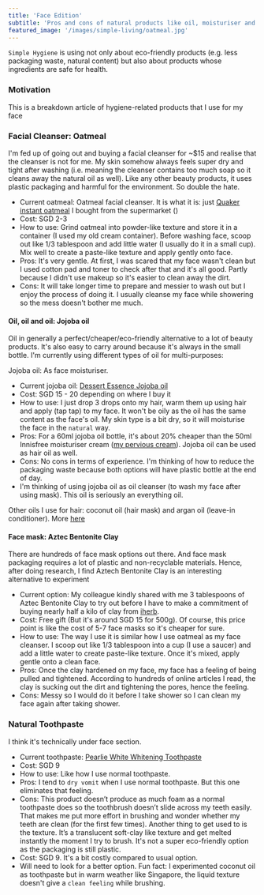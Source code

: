 ```yaml
---
title: 'Face Edition'
subtitle: 'Pros and cons of natural products like oil, moisturiser and toothpaste'
featured_image: '/images/simple-living/oatmeal.jpg'
---
```


`Simple Hygiene` is using not only about eco-friendly products (e.g. less packaging waste, natural content) but also about products whose ingredients are safe for health.

### Motivation

This is a breakdown article of hygiene-related products that I use for my face

### Facial Cleanser: Oatmeal
I'm fed up of going out and buying a facial cleanser for ~$15 and realise that the cleanser is not for me. My skin somehow always feels super dry and tight after washing (i.e. meaning the cleanser contains too much soap so it cleans away the natural oil as well). Like any other beauty products, it uses plastic packaging and harmful for the environment. So double the hate.
- Current oatmeal: Oatmeal facial cleanser. It is what it is: just [Quaker instant oatmeal](https://www.fairprice.com.sg/searchterm/oatmeal) I bought from the supermarket ()
- Cost: SGD 2-3
- How to use: Grind oatmeal into powder-like texture and store it in a container (I used my old cream container). Before washing face, scoop out like 1/3 tablespoon and add little water (I usually do it in a small cup). Mix well to create a paste-like texture and apply gently onto face.
- Pros: It's very gentle. At first, I was scared that my face wasn't clean but I used cotton pad and toner to check after that and it's all good. Partly because I didn't use makeup so it's easier to clean away the dirt.
- Cons: It will take longer time to prepare and messier to wash out but I enjoy the process of doing it. I usually cleanse my face while showering so the mess doesn't bother me much.

#### Oil, oil and oil: Jojoba oil
Oil in generally a perfect/cheaper/eco-friendly alternative to a lot of beauty products. It's also easy to carry around because it's always in the small bottle. I'm currently using different types of oil for multi-purposes:

Jojoba oil: As face moisturiser.
- Current jojoba oil: [Dessert Essence Jojoba oil](https://sg.iherb.com/pr/Desert-Essence-Organic-Jojoba-Oil-for-Hair-Skin-Scalp-4-fl-oz-118-ml/3579)
- Cost: SGD 15 - 20 depending on where I buy it
- How to use: I just drop 3 drops onto my hair, warm them up using hair and apply (tap tap) to my face. It won't be oily as the oil has the same content as the face's oil. My skin type is a bit dry, so it will moisturise the face in the `natural` way.
- Pros: For a 60ml jojoba oil bottle, it's about 20% cheaper than the 50ml Innisfree moisturiser cream ([my pervious cream](https://hush.sg/products/innisfree/green-tea-seed-cream)). Jojoba oil can be used as hair oil as well.
- Cons: No cons in terms of experience. I'm thinking of how to reduce the packaging waste because both options will have plastic bottle at the end of day.
- I'm thinking of using jojoba oil as oil cleanser (to wash my face after using mask). This oil is seriously an everything oil.

Other oils I use for hair: coconut oil (hair mask) and argan oil (leave-in conditioner). More [here](/2019-07-28-simple-hygiene-hair-edition)

#### Face mask: Aztec Bentonite Clay
There are hundreds of face mask options out there. And face mask packaging requires a lot of plastic and non-recyclable materials. Hence, after doing research, I find Aztech Bentonite Clay is an interesting alternative to experiment

- Current option: My colleague kindly shared with me 3 tablespoons of Aztec Bentonite Clay to try out before I have to make a commitment of buying nearly half a kilo of clay from [iherb](https://sg.iherb.com/pr/Aztec-Secret-Indian-Healing-Clay-1-lb-454-g/29363).
- Cost: Free gift (But it's around SGD 15 for 500g). Of course, this price point is like the cost of 5-7 face masks so it's cheaper for sure.
- How to use: The way I use it is similar how I use oatmeal as my face cleanser. I scoop out like 1/3 tablespoon into a cup (I use a saucer) and add a little water to create paste-like texture. Once it's mixed, apply gentle onto a clean face.
- Pros: Once the clay hardened on my face, my face has a feeling of being pulled and tightened. According to hundreds of online articles I read, the clay is sucking out the dirt and tightening the pores, hence the feeling.
- Cons: Messy so I would do it before I take shower so I can clean my face again after taking shower.


### Natural Toothpaste
I think it's technically under face section.
- Current toothpaste: [Pearlie White Whitening Toothpaste](https://www.fairprice.com.sg/searchterm/pearl%20toothpaste)
- Cost: SGD 9
- How to use: Like how I use normal toothpaste.
- Pros: I tend to `dry vomit` when I use normal toothpaste. But this one eliminates that feeling.
- Cons: This product doesn’t produce as much foam as a normal toothpaste does so the toothbrush doesn’t slide across my teeth easily. That makes me put more effort in brushing and wonder whether my teeth are clean (for the first few times). Another thing to get used to is the texture. It’s a translucent soft-clay like texture and get melted instantly the moment I try to brush. It's not a super eco-friendly option as the packaging is still plastic.
- Cost: SGD 9. It's a bit costly compared to usual option.
- Will need to look for a better option. Fun fact: I experimented coconut oil as toothpaste but in warm weather like Singapore, the liquid texture doesn't give a `clean feeling` while brushing.
